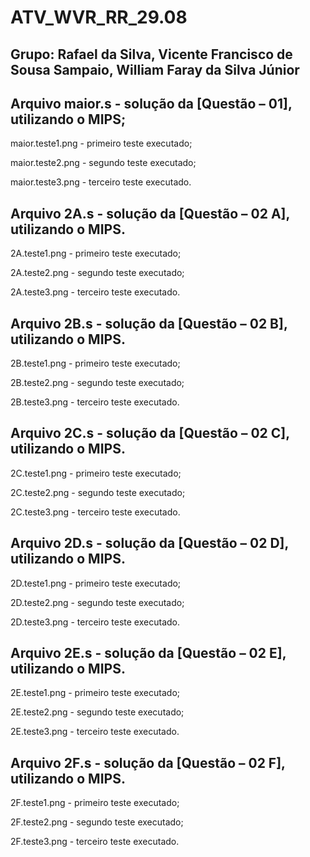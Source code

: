 # ATV_WVR_RR_29.08

Grupo: Rafael da Silva, Vicente Francisco de Sousa Sampaio, William Faray da Silva Júnior
------------------------------------------------------------------------------------------------------------------

Arquivo maior.s  - solução da [Questão – 01], utilizando o MIPS; 
------------------------------------------------------------------------------------------------------------------
maior.teste1.png - primeiro teste executado;

maior.teste2.png - segundo teste executado;

maior.teste3.png - terceiro teste executado.	

Arquivo 2A.s - solução da [Questão – 02 A], utilizando o MIPS.
------------------------------------------------------------------------------------------------------------------
2A.teste1.png - primeiro teste executado;

2A.teste2.png - segundo teste executado;

2A.teste3.png - terceiro teste executado.

Arquivo 2B.s - solução da [Questão – 02 B], utilizando o MIPS.
------------------------------------------------------------------------------------------------------------------
2B.teste1.png - primeiro teste executado;

2B.teste2.png - segundo teste executado;

2B.teste3.png - terceiro teste executado.

Arquivo 2C.s - solução da [Questão – 02 C], utilizando o MIPS.
------------------------------------------------------------------------------------------------------------------
2C.teste1.png - primeiro teste executado;

2C.teste2.png - segundo teste executado;

2C.teste3.png - terceiro teste executado.

Arquivo 2D.s - solução da [Questão – 02 D], utilizando o MIPS.
------------------------------------------------------------------------------------------------------------------
2D.teste1.png - primeiro teste executado;

2D.teste2.png - segundo teste executado;

2D.teste3.png - terceiro teste executado.

Arquivo 2E.s - solução da [Questão – 02 E], utilizando o MIPS.
------------------------------------------------------------------------------------------------------------------
2E.teste1.png - primeiro teste executado;

2E.teste2.png - segundo teste executado;

2E.teste3.png - terceiro teste executado.

Arquivo 2F.s - solução da [Questão – 02 F], utilizando o MIPS.
------------------------------------------------------------------------------------------------------------------
2F.teste1.png - primeiro teste executado;

2F.teste2.png - segundo teste executado;

2F.teste3.png - terceiro teste executado.
